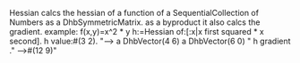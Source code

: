 Hessian calcs the hessian of a function of a SequentialCollection of Numbers as a DhbSymmetricMatrix.  as a byproduct it also calcs the gradient.
example: f(x,y)=x^2 * y
h:=Hessian of:[:x|x first squared * x second].
h value:#(3 2). "-->
a DhbVector(4 6)
a DhbVector(6 0) "
h gradient ." -->#(12 9)"